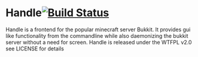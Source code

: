 Handle[![Build Status](https://travis-ci.org/T-Mac/Handle.png?branch=multiserver)](https://travis-ci.org/T-Mac/Handle)
==============
Handle is a frontend for the popular minecraft server Bukkit. It provides gui like functionality from the commandline while also daemonizing the bukkit server without a need for screen.
Handle is released under the WTFPL v2.0 see LICENSE for details
